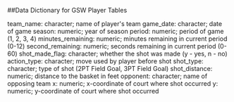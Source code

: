 ##Data Dictionary for GSW Player Tables


team_name: character; name of player's team
game_date: character; date of game
season: numeric; year of season
period: numeric; period of game (1, 2, 3, 4)
minutes_remaining: numeric; minutes remaining in current period (0-12)
second_remaining: numeric; seconds remaining in current  period (0-60)
shot_made_flag: character; whether the shot was made (y - yes, n - no)
action_type: character; move used by player before shot
shot_type: character; type of shot (2PT Field Goal, 3PT Field Goal)
shot_distance: numeric; distance to the basket in feet
opponent: character; name of opposing team
x: numeric; x-coordinate of court where shot occurred
y: numeric; y-coordinate of court where shot occurred
